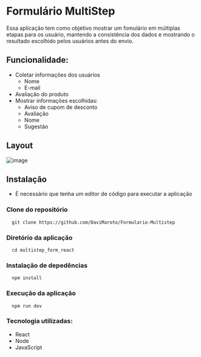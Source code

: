 
# Formulário MultiStep

Essa aplicação tem como objetivo mostrar um fomulário em múltiplas etapas para os usuário, mantendo a consistência dos dados e mostrando o resultado escolhido pelos usuários antes do envio.  

## Funcionalidade:
- Coletar informações dos usuários
    - Nome
    - E-mail
- Avaliação do produto
- Mostrar informações escolhidas:
  - Aviso de cupom de desconto  
  - Avaliação
  - Nome
  - Sugestão
  

## Layout 
![image](https://github.com/DaviMaroto/Formulario-Multistep/assets/78991972/945055ac-e767-406b-90f0-3e4c971be612)

## Instalação

- É necessário que tenha um editor de código para executar a aplicação

### Clone do repositório 
```
  git clone https://github.com/DaviMaroto/Formulario-Multistep
```
### Diretório da aplicação  
```
  cd multistep_form_react
```
### Instalação de depedências
```
  npm install
```
### Execução da aplicação
```
  npm run dev
```
### Tecnologia utilizadas: 
- React 
- Node
- JavaScript

